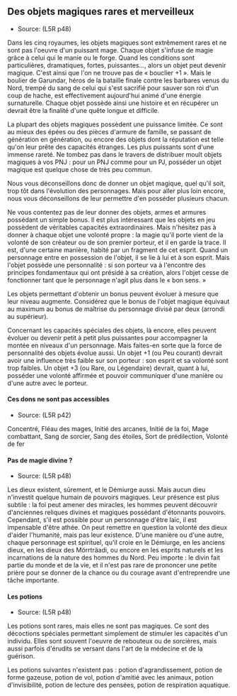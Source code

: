 
<!--Items-->

## <!--Name-->Des objets magiques rares et merveilleux<!--/Name-->

- Source: <!--Source-->(L5R p48)<!--/Source-->

Dans les cinq royaumes, les objets magiques sont extrêmement rares et ne sont pas l'oeuvre d'un puissant mage. Chaque objet s'infuse de magie grâce à celui qui le manie ou le forge. Quand les conditions sont particulières, dramatiques, fortes, puissantes…, alors un objet peut devenir magique. C'est ainsi que l'on ne trouve pas de « bouclier +1 ». Mais le boulier de Garundar, héros de la bataille finale contre les barbares venus du Nord, trempé du sang de celui qui s'est sacrifié pour sauver son roi d'un coup de hache, est effectivement aujourd'hui animé d'une énergie surnaturelle. Chaque objet possède ainsi une histoire et en récupérer un devrait être la finalité d'une quête longue et difficile.

La plupart des objets magiques possèdent une puissance limitée. Ce sont au mieux des épées ou des pièces d'armure de famille, se passant de génération en génération, ou encore des objets dont la réputation est telle qu'on leur prête des capacités étranges. Les plus puissants sont d'une immense rareté. Ne tombez pas dans le travers de distribuer moult objets magiques à vos PNJ : pour un PNJ comme pour un PJ, posséder un objet magique est quelque chose de très peu commun.

Nous vous déconseillons donc de donner un objet magique, quel qu'il soit, trop tôt dans l'évolution des personnages. Mais pour aller plus loin encore, nous vous déconseillons de leur permettre d'en posséder plusieurs chacun.

Ne vous contentez pas de leur donner des objets, armes et armures possédant un simple bonus. Il est plus intéressant que les objets en jeu possèdent de véritables capacités extraordinaires. Mais n'hésitez pas à donner à chaque objet une volonté propre : la magie qu'il porte vient de la volonté de son créateur ou de son premier porteur, et il en garde la trace. Il est, d'une certaine manière, habité par un fragment de cet esprit. Quand un personnage entre en possession de l'objet, il se lie à lui et à son esprit. Mais l'objet possède une personnalité : si son porteur va à l'encontre des principes fondamentaux qui ont présidé à sa création, alors l'objet cesse de fonctionner tant que le personnage n'agit plus dans le « bon sens. »

Les objets permettant d'obtenir un bonus peuvent évoluer à mesure que leur niveau augmente. Considérez que le bonus de l'objet magique équivaut au maximum au bonus de maîtrise du personnage divisé par deux (arrondi au supérieur).

Concernant les capacités spéciales des objets, là encore, elles peuvent évoluer ou devenir petit à petit plus puissantes pour accompagner la montée en niveaux d'un personnage. Mais faites-en sorte que la force de personnalité des objets évolue aussi. Un objet +1 (ou Peu courant) devrait avoir une influence très faible sur son porteur : son esprit et sa volonté sont trop faibles. Un objet +3 (ou Rare, ou Légendaire) devrait, quant à lui, posséder une volonté affirmée et pouvoir communiquer d'une manière ou d'une autre avec le porteur.


<!--Generic-->

#### <!--Name-->Ces dons ne sont pas accessibles<!--/Name-->

- Source: <!--Source-->(L5R p42)<!--/Source-->

Concentré, Fléau des mages, Initié des arcanes, Initié de la foi, Mage combattant, Sang de sorcier, Sang des étoiles, Sort de prédilection, Volonté de fer


<!--/Generic-->

<!--Generic-->

#### <!--Name-->Pas de magie divine ?<!--/Name-->

- Source: <!--Source-->(L5R p48)<!--/Source-->

Les dieux existent, sûrement, et le Démiurge aussi. Mais aucun dieu n'investit quelque humain de pouvoirs magiques. Leur présence est plus subtile : la foi peut amener des miracles, les hommes peuvent découvrir d'anciennes reliques divines et magiques possédant d'étonnants pouvoirs. Cependant, s'il est possible pour un personnage d'être laïc, il est impensable d'être athée. On peut remettre en question la volonté des dieux d'aider l'humanité, mais pas leur existence. D'une manière ou d'une autre, chaque personnage est spirituel, qu'il croie en le Démiurge, en les anciens dieux, en les dieux des Mörrträadi, ou encore en les esprits naturels et les incarnations de la nature des hommes du Nord. Peu importe : le divin fait partie du monde et de la vie, et il n'est pas rare de prononcer une petite prière pour se donner de la chance ou du courage avant d'entreprendre une tâche importante.

<!--/Generic-->

<!--Generic-->

#### <!--Name-->Les potions<!--/Name-->

- Source: <!--Source-->(L5R p48)<!--/Source-->

Les potions sont rares, mais elles ne sont pas magiques. Ce sont des décoctions spéciales permettant simplement de stimuler les capacités d'un individu. Elles sont souvent l'oeuvre de rebouteux ou de sorcières, mais aussi parfois d'érudits se versant dans l'art de la médecine et de la guérison.

Les potions suivantes n'existent pas : potion d'agrandissement, potion de forme gazeuse, potion de vol, potion d'amitié avec les animaux, potion d'invisibilité, potion de lecture des pensées, potion de respiration aquatique.


<!--/Generic-->

<!--/Items-->

